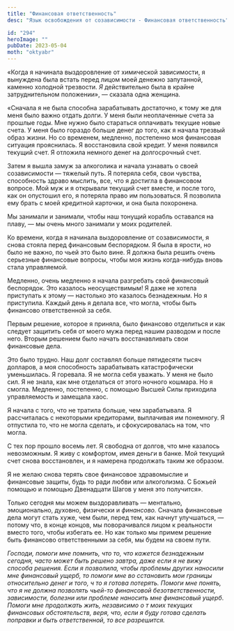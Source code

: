 ```yaml
---
title: "Финансовая ответственность"
desc: "Язык освобождения от созависимости - Финансовая ответственность"

id: "294"
heroImage: ""
pubDate: 2023-05-04
moth: "oktyabr"
---
```


«Когда я начинала выздоровление от химической зависимости, я вынуждена была
встать перед лицом моей денежно запутанной, каменно холодной трезвости. _Я_
действительно была в крайне затруднительном положении», — сказала одна
женщина.

«Сначала я не была способна зарабатывать достаточно, к тому же для меня было
важно отдать долги. У меня были неоплаченные счета за прошлые годы. Мне нужно
было стараться оплачивать текущие новые счета. У меня было гораздо больше
денег до того, как я начала трезвый образ жизни. Но со временем, медленно,
постепенно моя финансовая ситуация прояснилась. Я восстановила свой кредит. У
меня появился текущий счет. Я отложила немного денег на долгосрочный счет.

Затем я вышла замуж за алкоголика и начала узнавать о своей созависимости —
тяжелый путь. Я потеряла себя, свои чувства, способность здраво мыслить, все,
что я достигла в финансовом вопросе. Мой муж и я открывали текущий счет
вместе, и после того, как он опустошил его, я потеряла право им пользоваться.
Я позволила ему брать с моей кредитной карточки, и она была похоронена.

Мы занимали и занимали, чтобы наш тонущий корабль оставался на плаву, — мы
очень много занимали у моих родителей.

Ко времени, когда я начинала выздоровление от созависимости, я снова стояла
перед финансовым беспорядком. Я была в ярости, но было не важно, по чьей это
было вине. Я должна была решить очень серьезные финансовые вопросы, чтобы моя
жизнь когда-нибудь вновь стала управляемой.

Медленно, очень медленно я начала разгребать свой финансовый беспорядок. Это
казалось неосуществимым! Я даже не хотела приступать к этому — настолько это
казалось безнадежным. Но я приступила. Каждый день я делала все, что могла,
чтобы быть финансово ответственной за себя.

Первым решение, которое я приняла, было финансово отделиться и как следует
защитить себя от моего мужа перед нашим разводом и после него. Вторым решением
было начать восстанавливать свои финансовые дела.

Это было трудно. Наш долг составлял больше пятидесяти тысяч долларов, а моя
способность зарабатывать катастрофически уменьшилась. Я горевала. Я не могла
себя уважать. У меня не было сил. Я не знала, как мне отделаться от этого
ночного кошмара. Но я смогла. Медленно, постепенно, с помощью Высшей Силы
приходила управляемость и замещала хаос.

Я начала с того, что не тратила больше, чем зарабатывала. Я рассчиталась с
некоторыми кредиторами, выплачивая им понемногу. Я отпустила то, что не могла
сделать, и сфокусировалась на том, что могла.

С тех пор прошло восемь лет. Я свободна от долгов, что мне казалось
невозможным. Я живу с комфортом, имея деньги в банке. Мой текущий счет снова
восстановлен, и я намерена продолжать таким же образом.

Я не желаю снова терять свое финансовое здравомыслие и финансовые защиты, будь
то ради любви или алкоголизма. С Божьей помощью и помощью Двенадцати Шагов у
меня это получится».

Только сегодня мы можем выздоравливать — ментально, эмоционально, духовно,
физически и _финансово._ Сначала финансовые дела могут стать хуже, чем были,
перед тем, как начнут улучшаться, — потому что, в конце концов, мы
поворачивался лицом к реальности вместо того, чтобы избегать ее. Но как только
мы примем решение быть финансово ответственными за себя, мы будем на своем
пути.

_Господи,_ _помоги_ _мне_ _помнить,_ _что_ _то,_ _что_ _кажется_ _безнадежным_
_сегодня,_ _часто_ _может_ _быть_ _решено_ _завтра,_ _даже_ _если_ _я_ _не_
_вижу_ _способа_ _решения._ _Если_ _я_ _позволила,_ _чтобы_ _проблемы_
_других_ _наносили_ _мне_ _финансовый_ _ущерб,_ _то_ _помоги_ _мне_ _во_
_сстановить_ _мои_ _границы_ _относительно_ _денег_ _и_ _того,_ _ч_ _то_ _я_
_готова_ _потерять._ _Помоги_ _мне_ _понять,_ _что_ _я_ _не_ _должна_
_позволять_ _чьей-то_ _финансовой_ _безответственности,_ _зависимости,_
_болезни_ _или_ _проблеме_ _наносить_ _мне_ _финансовый_ _ущерб_. _Помоги_
_мне_ _продолжать_ _жить,_ _независимо_ _о_ _т_ _моих_ _текущих_ _финансовых_
_обстоятельств,_ _веря,_ _что,_ _если_ _я_ _буду_ _готова_ _сделать_
_поправки_ _и_ _быть_ _ответственной,_ _то_ _все_ _разрешится._
